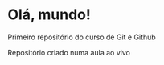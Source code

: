 # Olá, mundo!
Primeiro repositório do curso de Git e Github

Repositório criado numa aula ao vivo
 
